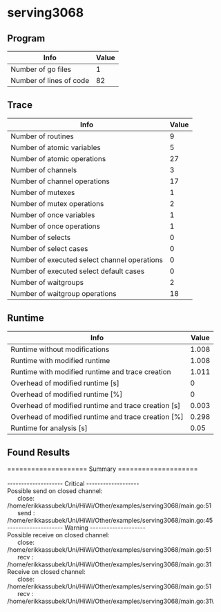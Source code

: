 # serving3068

## Program 
| Info | Value |
| - | - |
| Number of go files | 1|
| Number of lines of code |82|
## Trace 
| Info | Value |
| - | - |
| Number of routines | 9|
| Number of atomic variables | 5|
| Number of atomic operations | 27|
| Number of channels | 3|
| Number of channel operations | 17|
| Number of mutexes | 1|
| Number of mutex operations | 2|
| Number of once variables | 1|
| Number of once operations | 1|
| Number of selects | 0|
| Number of select cases | 0|
| Number of executed select channel operations | 0|
| Number of executed select default cases | 0|
| Number of waitgroups | 2|
| Number of waitgroup operations | 18|
## Runtime 
| Info | Value |
| - | - |
| Runtime without modifications | 1.008|
| Runtime with modified runtime | 1.008|
| Runtime with modified runtime and trace creation | 1.011|
| Overhead of modified runtime [s] | 0|
| Overhead of modified runtime [\%] | 0|
| Overhead of modified runtime and trace creation [s] | 0.003|
| Overhead of modified runtime and trace creation [\%] | 0.298|
| Runtime for analysis [s] | 0.05|
## Found Results
==================== Summary ====================\
\
-------------------- Critical -------------------\
Possible send on closed channel:\
&nbsp;&nbsp;&nbsp;&nbsp;&nbsp;&nbsp;close: /home/erikkassubek/Uni/HiWi/Other/examples/serving3068/main.go:51\
&nbsp;&nbsp;&nbsp;&nbsp;&nbsp;&nbsp;send : /home/erikkassubek/Uni/HiWi/Other/examples/serving3068/main.go:45\
-------------------- Warning --------------------\
Possible receive on closed channel:\
&nbsp;&nbsp;&nbsp;&nbsp;&nbsp;&nbsp;close: /home/erikkassubek/Uni/HiWi/Other/examples/serving3068/main.go:51\
&nbsp;&nbsp;&nbsp;&nbsp;&nbsp;&nbsp;recv : /home/erikkassubek/Uni/HiWi/Other/examples/serving3068/main.go:31\
Receive on closed channel:\
&nbsp;&nbsp;&nbsp;&nbsp;&nbsp;&nbsp;close: /home/erikkassubek/Uni/HiWi/Other/examples/serving3068/main.go:51\
&nbsp;&nbsp;&nbsp;&nbsp;&nbsp;&nbsp;recv : /home/erikkassubek/Uni/HiWi/Other/examples/serving3068/main.go:31\
